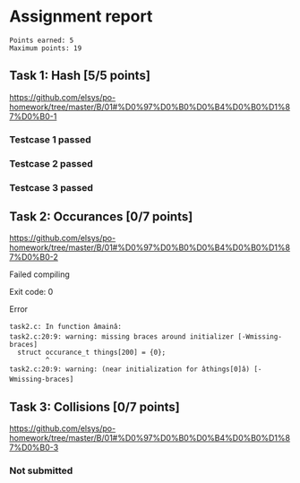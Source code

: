 # Assignment report
```
Points earned: 5
Maximum points: 19
```

## Task 1: Hash [5/5 points]
https://github.com/elsys/po-homework/tree/master/B/01#%D0%97%D0%B0%D0%B4%D0%B0%D1%87%D0%B0-1

### Testcase 1 passed
### Testcase 2 passed
### Testcase 3 passed

## Task 2: Occurances [0/7 points]
https://github.com/elsys/po-homework/tree/master/B/01#%D0%97%D0%B0%D0%B4%D0%B0%D1%87%D0%B0-2

Failed compiling

Exit code: 0

Error
```
task2.c: In function âmainâ:
task2.c:20:9: warning: missing braces around initializer [-Wmissing-braces]
  struct occurance_t things[200] = {0};
         ^
task2.c:20:9: warning: (near initialization for âthings[0]â) [-Wmissing-braces]

```

## Task 3: Collisions [0/7 points]
https://github.com/elsys/po-homework/tree/master/B/01#%D0%97%D0%B0%D0%B4%D0%B0%D1%87%D0%B0-3

### Not submitted
